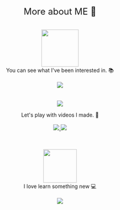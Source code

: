 <div align=center>
    <font size="5em" font: bold>
        More about ME 👀    
    </font>    
</div>

<br />
<br />


<div align=center>    
    <img src="https://user-images.githubusercontent.com/32666657/185099214-c511ccba-f1a2-405a-881a-fed8e106db98.png" width=100>
    <br />
    You can see what I've been interested in. 📚
</div>

<br />
<div align=center>    
    <a href=https://stackoverflow.com/users/6536807/masuri/>
        <img src="https://stackoverflow-readme-profile.johannchopin.fr/profile/6536807?theme=dark&website=true&location=true"/>
    </a>
</div>

<br />
<br />

<div align=center>
<a href=https://www.youtube.com/channel/UCfCOPNvcYWBH1E_cK2I3p8Q/>
    <img src=https://img.shields.io/badge/Youtube-ff0000?style=flat-square&logo=youtube/>
</a>
</div> 
<p align="center">
    Let's play with videos I made. 🎥
    <br />
    <br />
    <a href="https://www.youtube.com/channel/UCfCOPNvcYWBH1E_cK2I3p8Q">
      <img src="https://github-readme-youtube-stats.herokuapp.com/subscribers/index.php?id=UCfCOPNvcYWBH1E_cK2I3p8Q&key=AIzaSyBQ6lWf02uwi1Aj10LmBb3g_HIhSkj6cN0&label=Subscribers&style=for-the-badge&&color=red&labelColor=ce4630"/>
      </a>
    <a href="https://www.youtube.com/channel/UCfCOPNvcYWBH1E_cK2I3p8Q">
      <img src=https://github-readme-youtube-stats.herokuapp.com/views/index.php?id=UCfCOPNvcYWBH1E_cK2I3p8Q&key=AIzaSyBQ6lWf02uwi1Aj10LmBb3g_HIhSkj6cN0&style=for-the-badge&color=blue&labelColor=0b689d/>
      </a>
</p>

<br />
<br />

<div align=center>
    <a href=https://github.com/psh9508/>
        <img src="https://user-images.githubusercontent.com/32666657/185177352-da8c2563-473e-4483-a45c-d1f8dedcce0e.png" width=90/>
    </a>
</div> 

<div align=center>
    I love learn something new 💻
    <br />
    <br />
    <a href="https://github.com/psh9508">
        <img src="https://github-readme-stats.vercel.app/api?username=psh9508&theme=dark&show_icons=true"/>
    </a>
</p>
